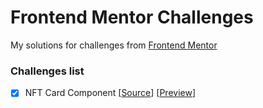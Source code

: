 # Frontend Mentor Challenges 
My solutions for challenges from [Frontend Mentor](https://www.frontendmentor.io/)

### Challenges list
- [x] NFT Card Component [[Source](https://github.com/kirillsh93/frontendmentor/tree/main/nft-preview-card-component)] [[Preview](https://kirillsh93.github.io/frontendmentor/nft-preview-card-component/)]
